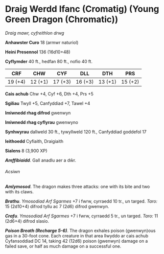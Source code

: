 # Draig Werdd Ifanc (Cromatig) (Young Green Dragon (Chromatic))

*Draig mawr, cyfreithlon drwg*

**Anhawster Curo** 18 (armwr naturiol)

**Heini Presennol** 136 (16d10+48)

**Cyflymder** 40 ft., hedfan 80 ft., nofio 40 ft.

| CRF     | CHW     | CYF     | DLL     | DTH     | PRS     |
|---------|---------|---------|---------|---------|---------|
| 19 (+4) | 12 (+1) | 17 (+3) | 16 (+3) | 13 (+1) | 15 (+2) |

**Cais achub** Chw +4, Cyf +6, Dth +4, Prs +5

**Sgiliau** Twyll +5, Canfyddiad +7, Tawel +4

**Imiwnedd rhag difrod** gwenwyn

**Imiwnedd rhag cyflyrau** gwenwyno

**Synhwyrau** dallweld 30 ft., tywyllweld 120 ft., Canfyddiad goddefol 17

**Ieithoedd** Cyfiaith, Draigiaith

**Sialens** 8 (3,900 XP)

***Amffibiaidd***. Gall anadlu aer a dŵr.

###### Acsiwn

***Amlymosod***. The dragon makes three attacks: one with its bite and two with its claws.

***Brathu***. *Ymosodiad Arf Sgarmes* +7 i fwrw, cyrraedd 10 tr., un targed. *Taro:* 15 (2d10+4) difrod tyllu ac 7 (2d6) difrod gwenwyn.

***Crafu***. *Ymosodiad Arf Sgarmes* +7 i fwrw, cyrraedd 5 tr., un targed. *Taro:* 11 (2d6+4) difrod slasio.

***Poison Breath (Recharge 5-6)***. The dragon exhales poison (gwenwyn)ous gas in a 30-foot cone. Each creature in that area llwyddo ar cais achub Cyfansoddiad DC 14, taking 42 (12d6) poison (gwenwyn) damage on a failed save, or half as much damage on a successful one.